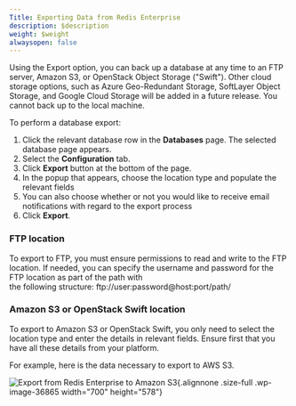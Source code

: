 ```yaml
---
Title: Exporting Data from Redis Enterprise
description: $description
weight: $weight
alwaysopen: false
---
```

Using the Export option, you can back up a database at any time to an
FTP server, Amazon S3, or OpenStack Object Storage ("Swift"). Other
cloud storage options, such as Azure Geo-Redundant Storage, SoftLayer
Object Storage, and Google Cloud Storage will be added in a future
release. You cannot back up to the local machine.

To perform a database export:

1.  Click the relevant database row in the **Databases** page. The
    selected database page appears.
2.  Select the **Configuration** tab.
3.  Click **Export** button at the bottom of the page.
4.  In the popup that appears, choose the location type and populate the
    relevant fields
5.  You can also choose whether or not you would like to receive email
    notifications with regard to the export process
6.  Click **Export**.

### FTP location

To export to FTP, you must ensure permissions to read and write to the
FTP location. If needed, you can specify the username and password for
the FTP location as part of the path with\
the following structure: ftp://user:password\@host:port/path/

### Amazon S3 or OpenStack Swift location

To export to Amazon S3 or OpenStack Swift, you only need to select the
location type and enter the details in relevant fields. Ensure first
that you have all these details from your platform.

For example, here is the data necessary to export to AWS S3.

![Export from Redis Enterprise to Amazon
S3](https://redislabs.com/wp-content/uploads/2014/12/export_amazon_s3.png){.alignnone
.size-full .wp-image-36865 width="700" height="578"}
